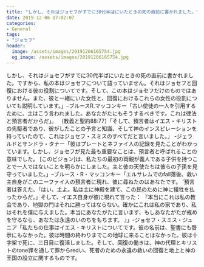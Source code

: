 ```yaml
---
title: "しかし、それはジョセフがすでに30代半ばにいたときの死の直前に書かれました。"
date: 2019-12-06 17:02:07
categories:
- General
tags:
- "ジョセフ"
header:
  image: /assets/images/20191206165754.jpg
  og_image: /assets/images/20191206165754.jpg
---
```


しかし、それはジョセフがすでに30代半ばにいたときの死の直前に書かれました。ですから、私の本はジョセフについて語っていません。それはジョセフと回復における彼の役割についてです。そして、この本はジョセフだけのものではありません。また、彼と一緒にいた女性と、回復におけるこれらの女性の役割についても説明しています。」–ブルースR.マッコンキー「古い使徒の一人を引用するために、主はこう言われました。あなたがたにもそうするべきです。これは律法と預言者だからだ」。 （教義と聖約88:77）「そして、預言者はイエス・キリストの先駆者であり、彼がしたことの予言と知識、そして神のインスピレーションを持っていたので、これはジョセフ・スミスのすべてだと言いました。」 -ジェラルドとサンドラ・タナー「彼はプレートとネファイ人の記録を見たことがわかっています。しかし、ジョセフが見た最も重要なことは、預言者と呼ばれることの意味でした。 [このビジョン]は、私たちの最初の両親が義人である子供を持つことで一人ではないことを明らかにしました。主と彼の天使たちは彼らの子孫を見守っていました。」–ブルース・R・マッコンキー「エルサレムでのfall落後、救い主自身がこのニーファイ人の預言者に現れ、彼に尋ねたのはあなたです。 &#39;預言者は答えた、「はい、主よ。私は主に神殿を建て、この民のために神に犠牲を払ったからだ。」そして、イエス自身が彼に現れて言った： 『本当にこれは私の教会であり、地獄の門はそれに勝ってはならない。確かにこれは私の家であり、私はそれを僕に与えました。本当にあなたがたに言います、もしあなたがたが戒めを守るなら、あなたは永遠のいのちをもちます。 』」-ジョセフ・スミス・ジュニア「私たちの仕事はイエス・キリストについてです。彼の名前は、聖書にも啓示にもなかった。彼は時間の終わりまでこの地球に来ることはなかった。彼は十字架で死に、三日目に復活しました。そして、回復の働きは、神の代理とキリストのtone罪を通して罪からredい、死者のための永遠の救いの回復と地上と神の王国の設立に関するものです。

